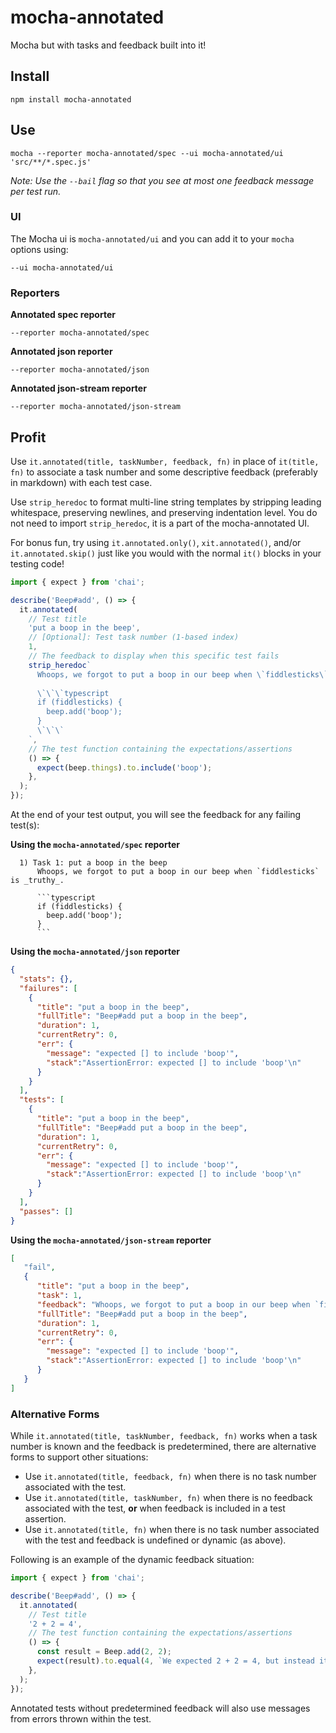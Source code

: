 # mocha-annotated
Mocha but with tasks and feedback built into it!

## Install

```
npm install mocha-annotated
```

## Use

```
mocha --reporter mocha-annotated/spec --ui mocha-annotated/ui 'src/**/*.spec.js'
```

_Note: Use the `--bail` flag so that you see at most one feedback message per test run._

### UI

The Mocha ui is `mocha-annotated/ui` and you can add it to your `mocha` options using:

```
--ui mocha-annotated/ui
```

### Reporters

**Annotated spec reporter**

```
--reporter mocha-annotated/spec
```

**Annotated json reporter**

```
--reporter mocha-annotated/json
```

**Annotated json-stream reporter**

```
--reporter mocha-annotated/json-stream
```

## Profit

Use `it.annotated(title, taskNumber, feedback, fn)` in place of `it(title, fn)` to associate a task number and 
some descriptive feedback (preferably in markdown) with each test case.

Use `strip_heredoc` to format multi-line string templates by stripping leading whitespace, preserving newlines, and 
preserving indentation level. You do not need to import `strip_heredoc`, it is a part of the mocha-annotated UI.

For bonus fun, try using `it.annotated.only()`, `xit.annotated()`, and/or `it.annotated.skip()` just like you 
would with the normal `it()` blocks in your testing code!

```javascript
import { expect } from 'chai';

describe('Beep#add', () => {
  it.annotated(
    // Test title
    'put a boop in the beep',
    // [Optional]: Test task number (1-based index)
    1,
    // The feedback to display when this specific test fails
    strip_heredoc`
      Whoops, we forgot to put a boop in our beep when \`fiddlesticks\` is _truthy_.
            
      \`\`\`typescript
      if (fiddlesticks) {
        beep.add('boop');
      }
      \`\`\`
    `,
    // The test function containing the expectations/assertions
    () => {
      expect(beep.things).to.include('boop');
    },
  );
});
```

At the end of your test output, you will see the feedback for any failing test(s):

**Using the `mocha-annotated/spec` reporter**

```shell
  1) Task 1: put a boop in the beep
      Whoops, we forgot to put a boop in our beep when `fiddlesticks` is _truthy_.
            
      ```typescript
      if (fiddlesticks) {
        beep.add('boop');
      }
      ```
```

**Using the `mocha-annotated/json` reporter**

```json
{
  "stats": {},
  "failures": [
    {
      "title": "put a boop in the beep",
      "fullTitle": "Beep#add put a boop in the beep",
      "duration": 1,
      "currentRetry": 0,
      "err": {
        "message": "expected [] to include 'boop'",
        "stack":"AssertionError: expected [] to include 'boop'\n"
      }
    }
  ],
  "tests": [
    {
      "title": "put a boop in the beep",
      "fullTitle": "Beep#add put a boop in the beep",
      "duration": 1,
      "currentRetry": 0,
      "err": {
        "message": "expected [] to include 'boop'",
        "stack":"AssertionError: expected [] to include 'boop'\n"
      }
    }
  ],
  "passes": []
}
```

**Using the `mocha-annotated/json-stream` reporter**

```json
[  
   "fail",
   {  
      "title": "put a boop in the beep",
      "task": 1,
      "feedback": "Whoops, we forgot to put a boop in our beep when `fiddlesticks` is _truthy_.\n\n```typescript\nif (fiddlesticks) {\n\tbeep.add('boop');\n}\n```",
      "fullTitle": "Beep#add put a boop in the beep",
      "duration": 1,
      "currentRetry": 0,
      "err": {
        "message": "expected [] to include 'boop'",
        "stack":"AssertionError: expected [] to include 'boop'\n"
      }
   }
]
```

### Alternative Forms

While `it.annotated(title, taskNumber, feedback, fn)` works when a task number is known and the feedback is predetermined, there are alternative forms to support other situations:

* Use `it.annotated(title, feedback, fn)` when there is no task number associated with the test.
* Use `it.annotated(title, taskNumber, fn)` when there is no feedback associated with the test, **or** when feedback is included in a test assertion.
* Use `it.annotated(title, fn)` when there is no task number associated with the test and feedback is undefined or dynamic (as above).

Following is an example of the dynamic feedback situation:

```javascript
import { expect } from 'chai';

describe('Beep#add', () => {
  it.annotated(
    // Test title
    '2 + 2 = 4',
    // The test function containing the expectations/assertions
    () => {
      const result = Beep.add(2, 2);
      expect(result).to.equal(4, `We expected 2 + 2 = 4, but instead it is ${result}.`);
    },
  );
});
```

Annotated tests without predetermined feedback will also use messages from errors thrown within the test.
